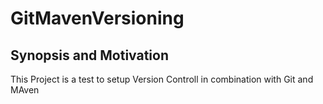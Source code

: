 # GitMavenVersioning
## Synopsis and Motivation

This Project is a test to setup Version Controll in combination with Git and MAven